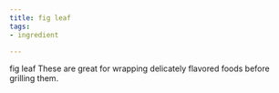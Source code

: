 ```yaml
---
title: fig leaf
tags:
- ingredient

---
```

fig leaf These are great for wrapping delicately flavored foods before grilling them.
